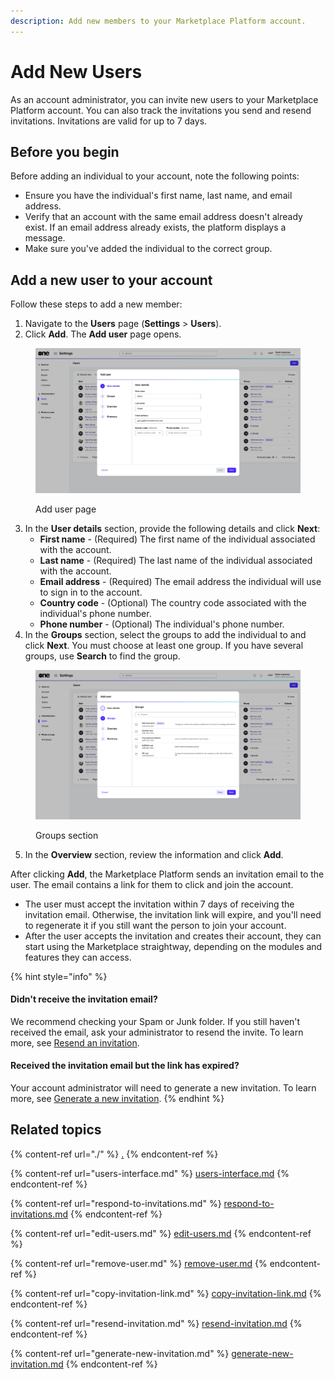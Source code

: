 ```yaml
---
description: Add new members to your Marketplace Platform account.
---
```


# Add New Users

As an account administrator, you can invite new users to your Marketplace Platform account. You can also track the invitations you send and resend invitations. Invitations are valid for up to 7 days.&#x20;

## Before you begin <a href="#taskt_users__manage_users_task__prereq__1" id="taskt_users__manage_users_task__prereq__1"></a>

Before adding an individual to your account, note the following points:

* Ensure you have the individual's first name, last name, and email address.
* Verify that an account with the same email address doesn't already exist. If an email address already exists, the platform displays a message.
* Make sure you've added the individual to the correct group.

## Add a new user to your account

Follow these steps to add a new member:

1. Navigate to the **Users** page (**Settings** > **Users**).
2. Click **Add**. The **Add user** page opens.&#x20;

<figure><img src="../../../.gitbook/assets/image (813).png" alt=""><figcaption><p>Add user page</p></figcaption></figure>

3. In the **User details** section, provide the following details and click **Next**:
   * **First name** - (Required) The first name of the individual associated with the account.
   * **Last name** - (Required) The last name of the individual associated with the account.
   * **Email address** - (Required) The email address the individual will use to sign in to the account.&#x20;
   * **Country code** - (Optional) The country code associated with the individual's phone number.
   * **Phone number** - (Optional) The individual's phone number.&#x20;
4. In the **Groups** section, select the groups to add the individual to and click **Next**. You must choose at least one group. If you have several groups, use **Search** to find the group.

<figure><img src="../../../.gitbook/assets/image (872).png" alt=""><figcaption><p>Groups section</p></figcaption></figure>

5. In the **Overview** section, review the information and click **Add**.&#x20;

After clicking **Add**, the Marketplace Platform sends an invitation email to the user. The email contains a link for them to click and join the account.&#x20;

* The user must accept the invitation within 7 days of receiving the invitation email. Otherwise, the invitation link will expire, and you'll need to regenerate it if you still want the person to join your account.&#x20;
* After the user accepts the invitation and creates their account, they can start using the Marketplace straightway, depending on the modules and features they can access.

{% hint style="info" %}
#### **Didn't receive the invitation email?**

We recommend checking your Spam or Junk folder. If you still haven't received the email, ask your administrator to resend the invite. To learn more, see [Resend an invitation](resend-invitation.md).&#x20;

#### **Received the invitation email but the link has expired?**

Your account administrator will need to generate a new invitation. To learn more, see [Generate a new invitation](generate-new-invitation.md).
{% endhint %}

## Related topics

{% content-ref url="./" %}
[.](./)
{% endcontent-ref %}

{% content-ref url="users-interface.md" %}
[users-interface.md](users-interface.md)
{% endcontent-ref %}

{% content-ref url="respond-to-invitations.md" %}
[respond-to-invitations.md](respond-to-invitations.md)
{% endcontent-ref %}

{% content-ref url="edit-users.md" %}
[edit-users.md](edit-users.md)
{% endcontent-ref %}

{% content-ref url="remove-user.md" %}
[remove-user.md](remove-user.md)
{% endcontent-ref %}

{% content-ref url="copy-invitation-link.md" %}
[copy-invitation-link.md](copy-invitation-link.md)
{% endcontent-ref %}

{% content-ref url="resend-invitation.md" %}
[resend-invitation.md](resend-invitation.md)
{% endcontent-ref %}

{% content-ref url="generate-new-invitation.md" %}
[generate-new-invitation.md](generate-new-invitation.md)
{% endcontent-ref %}
